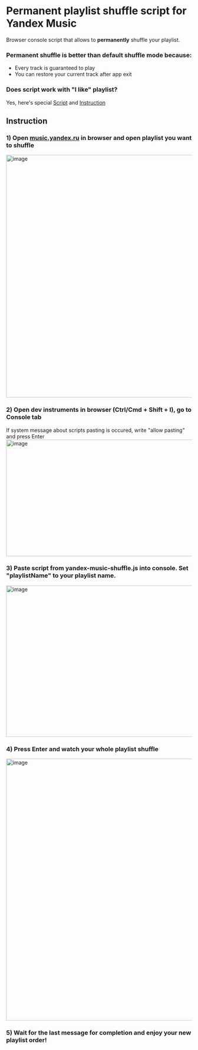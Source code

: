 # Permanent playlist shuffle script for Yandex Music

Browser console script that allows to **permanently** shuffle your playlist.
### Permanent shuffle is better than default shuffle mode because:
- Every track is guaranteed to play
- You can restore your current track after app exit

### Does script work with "I like" playlist?
Yes, here's special [Script](./yandex-music-shuffle-i-like.js) and [Instruction](./i-like-en.md)

## Instruction

### 1) Open [music.yandex.ru](https://music.yandex.ru) in browser and open playlist you want to shuffle
<img width="920" height="657" alt="image" src="https://github.com/user-attachments/assets/ee520152-1495-4665-bebd-d200329d34f1" />

### 2) Open dev instruments in browser (Ctrl/Cmd + Shift + I), go to Console tab
If system message about scripts pasting is occured, write "allow pasting" and press Enter
<img width="1275" height="316" alt="image" src="https://github.com/user-attachments/assets/8422b424-6c20-4faa-a9a0-90dba4616fb7" />

### 3) Paste script from **yandex-music-shuffle.js** into console. Set "playlistName" to your playlist name.
<img width="1099" height="410" alt="image" src="https://github.com/user-attachments/assets/8df9a416-d092-41a1-99af-c402f5437f61" />

### 4) Press Enter and watch your whole playlist shuffle
<img width="1151" height="709" alt="image" src="https://github.com/user-attachments/assets/c194231b-48e4-40df-aeee-cbaf0844326a" />

### 5) Wait for the last message for completion and enjoy your new playlist order!
